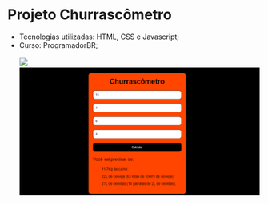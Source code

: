 <h1>Projeto Churrascômetro</h1>
<ul>
  <li>Tecnologias utilizadas: HTML, CSS e Javascript;</li> 
  <li>Curso: ProgramadorBR;</li> <br>
<img src="./images/Churrascômetro.png" widht="550px">
<img src="./images/executando.png" widht="550px">